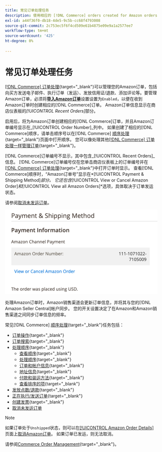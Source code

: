 ```yaml
---
title: 常见订单处理任务
description: 使用相应的 [!DNL Commerce] orders created for Amazon orders to manage order activity and processing in the [!UICONTROL Commerce] 管理员。
exl-id: a44f36f0-db18-4de5-9c5b-cc68f4793008
source-git-commit: 2c753ec5f6f4cd509e61b4875e09e9a1a2577ee7
workflow-type: tm+mt
source-wordcount: '425'
ht-degree: 0%

---
```


# 常见订单处理任务

[[!DNL Commerce] 订单处理](https://docs.magento.com/user-guide/sales/order-processing.html){target=&quot;_blank&quot;}可以管理您的Amazon订单，包括向买方发送电子邮件、执行订单（发运）、发放信用证/退款、添加评论等。要管理Amazon订单，必须将&#x200B;[**导入Amazon订单**](./order-settings.md)&#x200B;设置设置为`Enabled`，以便在收到Amazon订单时创建相应的[!DNL Commerce]订单。 Amazon订单信息显示在商店仪表板的&#x200B;*[!UICONTROL Recent Orders]*&#x200B;部分。

启用后，将为Amazon订单创建相应的[!DNL Commerce]订单，并且Amazon订单编号显示在&#x200B;_[!UICONTROL Order Number]_列中。 如果创建了相应的[!DNL Commerce]顺序，请单击顺序号以在[!DNL Commerce] [顺序处理](https://docs.magento.com/user-guide/sales/order-processing.html){target=&quot;_blank&quot;}页面中打开顺序。 您可以像处理其他[[!DNL Commerce] 订单处理一样管理订单](https://docs.magento.com/user-guide/sales/order-processing.html){target=&quot;_blank&quot;}。

[!DNL Commerce]订单编号不显示，其中包含&#x200B;_[!UICONTROL Recent Orders]_信息。 [!DNL Commerce]订单编号仅在您单击商店仪表板上的订单编号并在[[!DNL Commerce] 订单处理](https://docs.magento.com/user-guide/sales/order-processing.html){target=&quot;_blank&quot;}中打开订单时显示。 查看[!DNL Commerce]顺序时，“Amazon订单号”显示在&#x200B;*[!UICONTROL Payment & Shipping Method]*部分。 它还包含&#x200B;*[!UICONTROL View or Cancel Amazon Order]*和&#x200B;*[!UICONTROL View all Amazon Orders]*选项，具体取决于订单发运状态。

请参阅[取消未发运订单](./cancel-unshipped-order.md)。

![Amazon商务订单中的订单信息](assets/amazon-order-number-payment-info.png)

处理Amazon订单时，Amazon销售渠道会更新订单信息，并将其与您的[!DNL Amazon Seller Central]帐户同步。 您的开关设置决定了在Amazon和Amazon销售渠道之间同步订单信息的频率。

常见[!DNL Commerce] [顺序处理](https://docs.magento.com/user-guide/sales/order-processing.html){target=&quot;_blank&quot;}任务包括：

- [订单操作](https://docs.magento.com/user-guide/sales/order-actions.html){target=&quot;_blank&quot;}
- [订单搜索](https://docs.magento.com/user-guide/sales/orders-search.html){target=&quot;_blank&quot;}
- [处理顺序](https://docs.magento.com/user-guide/sales/order-processing.html){target=&quot;_blank&quot;}
   - [查看顺序](https://docs.magento.com/user-guide/sales/order-processing.html#view-an-order){target=&quot;_blank&quot;}
   - [处理顺序](https://docs.magento.com/user-guide/sales/order-processing.html#process-an-order){target=&quot;_blank&quot;}
   - [订单和帐户信息](https://docs.magento.com/user-guide/sales/order-processing.html#order-and-account-information){target=&quot;_blank&quot;}
   - [地址信息](https://docs.magento.com/user-guide/sales/order-processing.html#address-information){target=&quot;_blank&quot;}
   - [付款和装运方法](https://docs.magento.com/user-guide/sales/order-processing.html#payment--shipping-method){target=&quot;_blank&quot;}
   - [查看排序的项](https://docs.magento.com/user-guide/sales/order-processing.html#review-items-ordered){target=&quot;_blank&quot;}
- [发放点数/退款](https://docs.magento.com/user-guide/sales/credit-memo-create.html){target=&quot;_blank&quot;}
- [正在执行/发送订单](https://docs.magento.com/user-guide/sales/shipments-create.html){target=&quot;_blank&quot;}
- [创建发票](https://docs.magento.com/user-guide/sales/invoice-create.html){target=&quot;_blank&quot;}
- [取消未发运订单](./cancel-unshipped-order.md)

>[!NOTE]
>
>如果订单处于`Unshipped`状态，则可以在[[!UICONTROL Amazon Order Details]](./amazon-order-details.md)页面上[取消Amazon订单](./cancel-unshipped-order.md)。 如果订单已发运，则无法取消。

请参阅[Commerce Order Management](https://docs.magento.com/user-guide/sales/order-management.html){target=&quot;_blank&quot;}。
